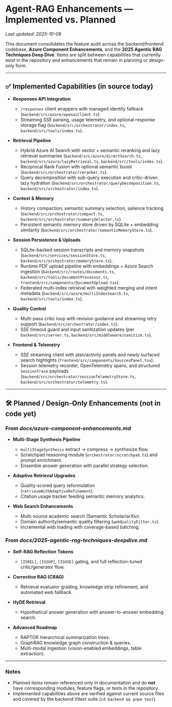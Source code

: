 # Agent-RAG Enhancements — Implemented vs. Planned

_Last updated: 2025-10-08_

This document consolidates the feature audit across the backend/frontend codebase, **Azure Component Enhancements**, and the **2025 Agentic RAG Techniques Deep Dive**. Items are split between capabilities that currently exist in the repository and enhancements that remain in planning or design-only form.

---

## ✅ Implemented Capabilities (in source today)

- **Responses API Integration**
  - `/responses` client wrappers with managed identity fallback (`backend/src/azure/openaiClient.ts`).
  - Streaming SSE parsing, usage telemetry, and optional response storage flag (`backend/src/orchestrator/index.ts`, `backend/src/tools/index.ts`).

- **Retrieval Pipeline**
  - Hybrid Azure AI Search with vector + semantic reranking and lazy retrieval summaries (`backend/src/azure/directSearch.ts`, `backend/src/azure/lazyRetrieval.ts`, `backend/src/tools/index.ts`).
  - Reciprocal Rank Fusion with optional semantic boost (`backend/src/orchestrator/reranker.ts`).
  - Query decomposition with sub-query execution and critic-driven lazy hydration (`backend/src/orchestrator/queryDecomposition.ts`, `backend/src/orchestrator/index.ts`).

- **Context & Memory**
  - History compaction, semantic summary selection, salience tracking (`backend/src/orchestrator/compact.ts`, `backend/src/orchestrator/summarySelector.ts`).
  - Persistent semantic memory store driven by SQLite + embedding similarity (`backend/src/orchestrator/semanticMemoryStore.ts`).

- **Session Persistence & Uploads**
  - SQLite-backed session transcripts and memory snapshots (`backend/src/services/sessionStore.ts`, `backend/src/orchestrator/memoryStore.ts`).
  - Runtime PDF upload pipeline with embeddings + Azure Search ingestion (`backend/src/routes/documents.ts`, `backend/src/tools/documentProcessor.ts`, `frontend/src/components/DocumentUpload.tsx`).
  - Federated multi-index retrieval with weighted merging and intent metadata (`backend/src/azure/multiIndexSearch.ts`, `backend/src/tools/index.ts`).

- **Quality Control**
  - Multi-pass critic loop with revision guidance and streaming retry support (`backend/src/orchestrator/index.ts`).
  - SSE timeout guard and input sanitization updates (per `backend/src/server.ts`, `backend/src/middleware/sanitize.ts`).

- **Frontend & Telemetry**
  - SSE streaming client with plan/activity panels and newly surfaced search highlights (`frontend/src/components/SourcesPanel.tsx`).
  - Session telemetry recorder, OpenTelemetry spans, and structured `SessionTrace` payloads (`backend/src/orchestrator/sessionTelemetryStore.ts`, `backend/src/orchestrator/telemetry.ts`).

---

## 🛠️ Planned / Design-Only Enhancements (not in code yet)

### From _docs/azure-component-enhancements.md_

- **Multi-Stage Synthesis Pipeline**
  - `multiStageSynthesis` extract → compress → synthesize flow.
  - Scratchpad reasoning module (`orchestrator/scratchpad.ts`) and prompt enrichment.
  - Ensemble answer generation with parallel strategy selection.

- **Adaptive Retrieval Upgrades**
  - Quality-scored query reformulation (`retrieveWithAdaptiveRefinement`).
  - Citation usage tracker feeding semantic memory analytics.

- **Web Search Enhancements**
  - Multi-source academic search (Semantic Scholar/arXiv).
  - Domain authority/semantic quality filtering (`webQualityFilter.ts`).
  - Incremental web loading with coverage-based batching.

### From _docs/2025-agentic-rag-techniques-deepdive.md_

- **Self-RAG Reflection Tokens**
  - `[ISREL]`, `[ISSUP]`, `[ISUSE]` gating, and full reflection-tuned critic/generator flow.

- **Corrective RAG (CRAG)**
  - Retrieval evaluator grading, knowledge strip refinement, and automated web fallback.

- **HyDE Retrieval**
  - Hypothetical answer generation with answer-to-answer embedding search.

- **Advanced Roadmap**
  - RAPTOR hierarchical summarization trees.
  - GraphRAG knowledge graph construction & queries.
  - Multi-modal ingestion (vision-enabled embeddings, table extraction).

---

### Notes

- Planned items remain referenced only in documentation and do **not** have corresponding modules, feature flags, or tests in the repository.
- Implemented capabilities above are verified against current source files and covered by the backend Vitest suite (`cd backend && pnpm test`).
